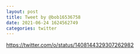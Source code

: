```yaml
--- 
layout: post 
title: Tweet by @bob16536758 
date: 2021-06-24 1624562749 
categories: twitter 
--- 
```

https://twitter.com/o/status/1408144329307262982